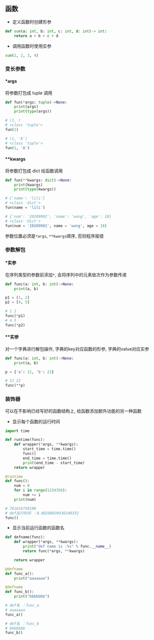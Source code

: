<!--
 * @Description: 
 * @Version: 1.0
 * @Author: DaLao
 * @Email: dalao@xxx.com
 * @Date: 2021-12-18 21:00:48
 * @LastEditors: daLao
 * @LastEditTime: 2022-10-01 01:33:47
-->

## 函数


- 定义函数时创建形参

```py
def sum(a: int, b: int, c: int, d: int)-> int:
    return a + b + c + d
```


- 调用函数时使用实参

```py
sum(1, 2, 3, 4)
```



### 变长参数


#### *args


将参数打包成 tuple 调用

```py
def fun(*args: tuple)->None:
    print(args)
    print(type(args))

# (1, )
# <class 'tuple'>
fun(1)

# (1, 'A')
# <class 'tuple'>
fun(1, 'A')
```



#### **kwargs


将参数打包成 dict 给函数调用

```py
def fun(**kwargs: dict)->None:
    print(kwargs)
    print(type(kwargs))

# {'name': 'lili'}
# <class 'dict'>
fun(name = 'lili')

# {'num': '20209902', 'name': 'wang', 'age': 18}
# <class 'dict'>
fun(num = '20209902', name = 'wang', age = 18)
```

参数位置必须是`*args`, `**kwargs`顺序, 否则程序报错



### 参数解包


#### *实参

在序列类型的参数前添加`*`, 会将序列中的元素依次作为参数传递

```py
def func(a: int, b: int)->None:
    print(a, b)

p1 = (1, 2)
p2 = [4, 5]

# 1 2
func(*p1)
# 4 5
func(*p2)
```



#### **实参

对一个字典进行解包操作, 字典的key对应函数的形参, 字典的value对应实参

```py
def func(a: int, b: int)->None:
    print(a, b)

p = {'a': 11, 'b': 22}

# 11 22
func(**p)
```


### 装饰器


可以在不影响已经写好的函数结构上, 给函数添加额外功能的另一种函数


- 显示每个函数的运行时间

```py
import time

def runtime(func):
    def wrapper(*args, **kwargs):
        start_time = time.time()
        func()
        end_time = time.time()
        print(end_time - start_time)
    return wrapper

@runtime
def func():
    num = 0
    for i in range(1234356):
        num += i
    print(num)

# 761816750190
# def运行时间 ：0.08298039436340332
func()
```


- 显示当前运行函数的函数名

```py
def defname(func):
    def wrapper(*args, **kwargs):
        print("def name is :%s" % func.__name__)
        return func(*args, **kwargs)

    return wrapper

@defname
def func_a():
    print("aaaaaaa")

@defname
def func_b():
    print("bbbbbbb")

# def名 ：func_a
# aaaaaaa
func_a()

# def名 ：func_b
# bbbbbbb
func_b()
```